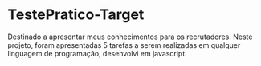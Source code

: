 # TestePratico-Target
Destinado a apresentar meus conhecimentos para os recrutadores.
Neste projeto, foram apresentadas 5 tarefas a serem realizadas em qualquer linguagem de programação, desenvolvi em javascript.
